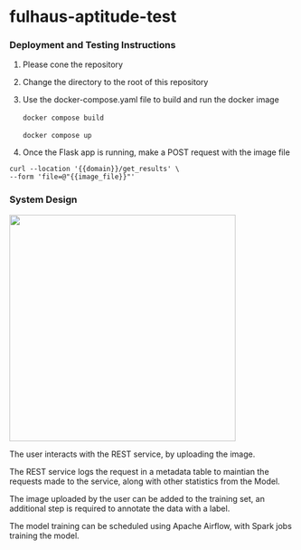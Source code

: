# fulhaus-aptitude-test

### Deployment and Testing Instructions

1. Please cone the repository 
2. Change the directory to the root of this repository
3. Use the docker-compose.yaml file to build and run the docker image
<br /><br />
  ```docker compose build```
<br /><br />
  ```docker compose up```

4. Once the Flask app is running, make a POST request with the image file

```
curl --location '{{domain}}/get_results' \
--form 'file=@"{{image_file}}"'
```

### System Design

<p float = "left">
  <img src="fulhaus-architecture.jpeg" width = 400 >
</p>

The user interacts with the REST service, by uploading the image.

The REST service logs the request in a metadata table to maintian the requests made to the service, along with other statistics from the Model.

The image uploaded by the user can be added to the training set, an additional step is required to annotate the data with a label.

The model training can be scheduled using Apache Airflow, with Spark jobs training the model.
